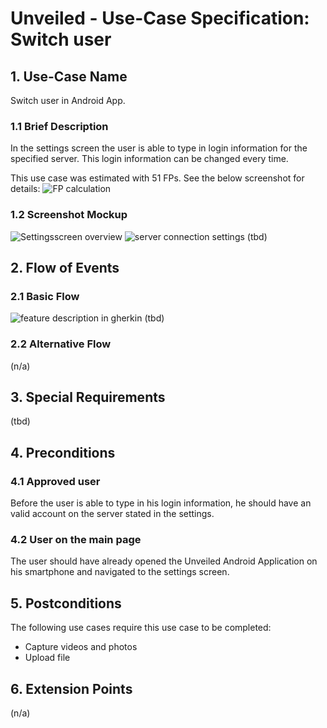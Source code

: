 # Unveiled - Use-Case Specification: Switch user

## 1. Use-Case Name
Switch user in Android App.

### 1.1 Brief Description
In the settings screen the user is able to type in login information for the specified server. This login information can be changed every time.

This use case was estimated with 51 FPs. See the below screenshot for details:
![][fp calculation]

### 1.2 Screenshot Mockup
![][screenshot1]
![][screenshot2]
(tbd)

## 2. Flow of Events

### 2.1 Basic Flow
<!-- ![][basic flow] -->
![][gherkin]
(tbd)

### 2.2 Alternative Flow
(n/a)


## 3. Special Requirements
(tbd)


## 4. Preconditions

### 4.1 Approved user
Before the user is able to type in his login information, he should have an valid account on the server stated in the settings.

### 4.2 User on the main page
The user should have already opened the Unveiled Android Application on his smartphone and navigated to the settings screen.

## 5. Postconditions
The following use cases require this use case to be completed:
- Capture videos and photos
- Upload file


## 6. Extension Points
(n/a)

<!-- Link definitions: -->
[basic flow]: https://raw.githubusercontent.com/SAS-Systems/Unveiled-Documentation/master/Bilder/UC_Diagrams/UC_Diagram_Switch_user.png "Use Case Diagram: Switch user"

[screenshot1]: https://raw.githubusercontent.com/SAS-Systems/Unveiled-Documentation/master/Bilder/Screenshots_AndroidApp/settings_screen_overview.PNG "Settingsscreen overview"
[screenshot2]: https://raw.githubusercontent.com/SAS-Systems/Unveiled-Documentation/master/Bilder/Screenshots_AndroidApp/settings_server_connection.PNG "server connection settings"
[gherkin]: https://raw.githubusercontent.com/SAS-Systems/Unveiled-Documentation/master/Bilder/Test/UI-Test/Gherkin_Features/switch_user.png "feature description in gherkin"
[fp calculation]: https://raw.githubusercontent.com/SAS-Systems/Unveiled-Documentation/master/Bilder/FP%20calculation/FP_switch_user.PNG "FP calculation"